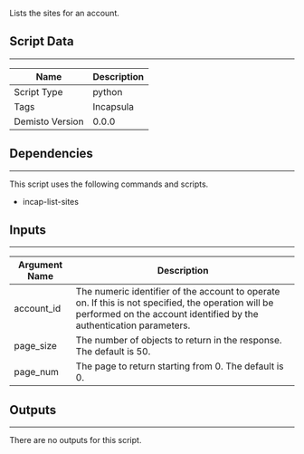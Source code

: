 Lists the sites for an account.

## Script Data
---

| **Name** | **Description** |
| --- | --- |
| Script Type | python |
| Tags | Incapsula |
| Demisto Version | 0.0.0 |

## Dependencies
---
This script uses the following commands and scripts.
* incap-list-sites

## Inputs
---

| **Argument Name** | **Description** |
| --- | --- |
| account_id | The numeric identifier of the account to operate on. If this is not specified, the operation will be performed on the account identified by the authentication parameters. |
| page_size | The number of objects to return in the response. The default is 50. |
| page_num | The page to return starting from 0. The default is 0. |

## Outputs
---
There are no outputs for this script.
